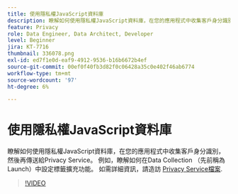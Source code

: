 ```yaml
---
title: 使用隱私權JavaScript資料庫
description: 瞭解如何使用隱私權JavaScript資料庫，在您的應用程式中收集客戶身分識別，然後再傳送給Privacy Service。 例如，瞭解如何在Data Collection （先前稱為Launch）中設定標籤擴充功能。
feature: Privacy
role: Data Engineer, Data Architect, Developer
level: Beginner
jira: KT-7716
thumbnail: 336078.png
exl-id: ed7f1e0d-eaf9-4912-9536-b16b6672b4ef
source-git-commit: 00ef0f40fb3d82f0c06428a35c0e402f46ab6774
workflow-type: tm+mt
source-wordcount: '97'
ht-degree: 6%

---
```



# 使用隱私權JavaScript資料庫

瞭解如何使用隱私權JavaScript資料庫，在您的應用程式中收集客戶身分識別，然後再傳送給Privacy Service。 例如，瞭解如何在Data Collection （先前稱為Launch）中設定標籤擴充功能。 如需詳細資訊，請造訪 [Privacy Service檔案](https://experienceleague.adobe.com/docs/experience-platform/privacy/home.html?lang=zh-Hant).

>[!VIDEO](https://video.tv.adobe.com/v/336078?learn=on)
